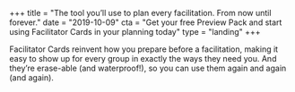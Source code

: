 +++
title = "The tool you’ll use to plan every facilitation. From now until forever."
date = "2019-10-09"
cta = "Get your free Preview Pack and start using Facilitator Cards in your planning today"
type = "landing"
+++

Facilitator Cards reinvent how you prepare before a facilitation, making it easy to show up for every group in exactly the ways they need you. And they’re erase-able (and waterproof!), so you can use them again and again (and again).


